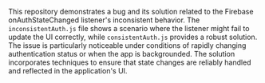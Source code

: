 This repository demonstrates a bug and its solution related to the Firebase onAuthStateChanged listener's inconsistent behavior. The `inconsistentAuth.js` file shows a scenario where the listener might fail to update the UI correctly, while `consistentAuth.js` provides a robust solution.  The issue is particularly noticeable under conditions of rapidly changing authentication status or when the app is backgrounded. The solution incorporates techniques to ensure that state changes are reliably handled and reflected in the application's UI.